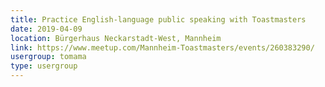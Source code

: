 ```yaml
---
title: Practice English-language public speaking with Toastmasters
date: 2019-04-09
location: Bürgerhaus Neckarstadt-West, Mannheim
link: https://www.meetup.com/Mannheim-Toastmasters/events/260383290/
usergroup: tomama
type: usergroup
---
```

